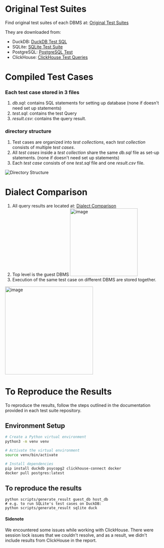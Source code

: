 # Original Test Suites

Find original test suites of each DBMS at: [Original Test Suites](https://github.com/hazelnut-99/SQL-dialects/tree/main/original-test-suites)

They are downloaded from:
- DuckDB: [DuckDB Test SQL](https://github.com/duckdb/duckdb/tree/main/test/sql)
- SQLite: [SQLite Test Suite](https://www.sqlite.org/sqllogictest/dir?ci=tip)
- PostgreSQL: [PostgreSQL Test](https://github.com/postgres/postgres/tree/master/src/test)
- ClickHouse: [ClickHouse Test Queries](https://github.com/ClickHouse/ClickHouse/tree/master/tests/queries/0_stateless)

# Compiled Test Cases
### Each test case stored in 3 files
1. *db.sql*: contains SQL statements for setting up database  (none if doesn't need set up statements)  
2. *test.sql*: contains the test Query  
3. *result.csv*: contains the query result.  

### directory structure
1. Test cases are organized into *test collections*, each *test collection* consists of multiple *test cases*.
2. All *test cases* inside a *test collection* share the same *db.sql* file as set-up statements.  (none if doesn't need set up statements)  
3. Each *test case* consists of one *test.sql* file and one *result.csv* file.

![Directory Structure](https://github.com/hazelnut-99/SQL-dialects/assets/130122455/73b44a3f-681a-4793-aef6-5cd88f574712)

# Dialect Comparison

1. All query results are located at: [Dialect Comparison](https://github.com/hazelnut-99/SQL-dialects/tree/main/result-compare)  
2. Top level is the guest DBMS
   <img width="221" alt="image" src="https://github.com/hazelnut-99/SQL-dialects/assets/130122455/5679a2f1-9dcf-4a7e-b766-8c1f0617de6b">
3. Execution of the same test case on different DBMS are stored together.
<img width="287" alt="image" src="https://github.com/hazelnut-99/SQL-dialects/assets/130122455/8b30bcb6-ef57-4d82-bac3-d0167f8dec81">


# To Reproduce the Results

To reproduce the results, follow the steps outlined in the documentation provided in each test suite repository.

## Environment Setup

```bash
# Create a Python virtual environment
python3 -m venv venv

# Activate the virtual environment
source venv/bin/activate

# Install dependencies
pip install duckdb psycopg2 clickhouse-connect docker
docker pull postgres:latest

```
## To reproduce the results
```
python scripts/generate_result guest_db host_db
# e.g. to run SQLite's test cases on DuckDB:
python scripts/generate_result sqlite duck
```

#### Sidenote
We encountered some issues while working with ClickHouse. There were session lock issues that we couldn't resolve, and as a result, we didn't include results from ClickHouse in the report.
